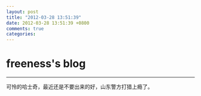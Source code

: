 ```yaml
---
layout: post
title: "2012-03-28 13:51:39"
date: 2012-03-28 13:51:39 +0800
comments: true
categories: 
---
```


# freeness's blog

----------

>
可怜的哈士奇，最近还是不要出来的好，山东警方打猎上瘾了。